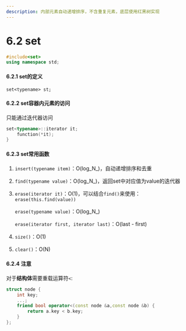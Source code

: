 ```yaml
---
description: 内部元素自动递增排序，不含重复元素，底层使用红黑树实现
---
```


# 6.2 set



```cpp
#include<set>
using namespace std;
```

#### 6.2.1 set的定义

`set<typename> st;`

#### 6.2.2 set容器内元素的访问

只能通过迭代器访问

```cpp
set<typename>::iterator it;
    function(*it);
}
```

#### 6.2.3 set常用函数

1. `insert(typename item)`：O(log_N_)，自动递增排序和去重
2. `find(typename value)`：O(log_N_)，返回set中对应值为value的迭代器
3.  `erase(iterator it)`：O(1)，可以结合`find()`来使用：`erase(this.find(value))`

    `erase(typename value)`：O(log_N_)

    `erase(iterator first, iterator last)`：O(last - first)
4. `size()`：O(1)
5. `clear()`：O(N)

#### 6.2.4 注意

对于**结构体**需要重载运算符`<`:

```cpp
struct node {
    int key;
    ...;
    friend bool operator<(const node &a,const node &b) {
        return a.key < b.key;
    }
};
```
